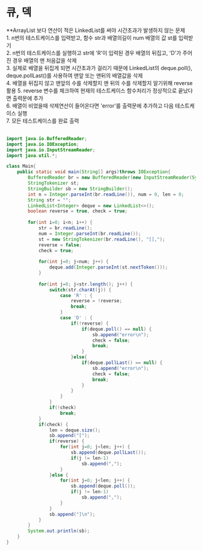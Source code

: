 <h1>큐, 덱</h1>
**ArrayList 보다 연산이 적은 LinkedList를 써야 시간초과가 발생하지 않는 문제<br>
1. n번의 테스트케이스를 입력받고, 함수 str과 배열의길이 num 배열의 값 st를 입력받기<br>
2. n번의 테스트케이스를 실행하고 str에 'R'이 입력된 경우 배열의 뒤집고, 'D'가 주어진 경우 배열의 맨 처음값을 삭제<br>
3. 실제로 배열을 뒤집게 되면 시간초과가 걸리기 때문에 LinkedList의 deque.poll(), deque.pollLast()를 사용하여 맨앞 또는 맨뒤의 배열값을 삭제<br>
4. 배열을 뒤집지 않고 맨앞의 수를 삭제할지 맨 뒤의 수를 삭제할지 알기위해 reverse 활용
5. reverse 변수를 체크하여 현재의 테스트케이스 함수처리가 정상적으로 끝났다면 출력문에 추가<br>
6. 배열이 비었을때 삭제연산이 들어온다면 'error'를 출력문에 추가하고 다음 테스트케이스 실행<br>
7. 모든 테스트케이스를 완료 출력<br><br>


```java
import java.io.BufferedReader;
import java.io.IOException;
import java.io.InputStreamReader;
import java.util.*;

class Main{
	public static void main(String[] args)throws IOException{
		BufferedReader br = new BufferedReader(new InputStreamReader(System.in));
		StringTokenizer st;
		StringBuilder sb = new StringBuilder();
		int n = Integer.parseInt(br.readLine()), num = 0, len = 0;
		String str = "";
		LinkedList<Integer> deque = new LinkedList<>(); 
		boolean reverse = true, check = true;
		
		for(int i=0; i<n; i++) {
			str = br.readLine();
			num = Integer.parseInt(br.readLine());
			st = new StringTokenizer(br.readLine(), "[],");
			reverse = false;
			check = true;
			
			for(int j=0; j<num; j++) {
				deque.add(Integer.parseInt(st.nextToken()));
			}
			
			for(int j=0; j<str.length(); j++) {
				switch(str.charAt(j)) {
					case 'R' : {
						reverse = !reverse;
						break;
					}
					case 'D' : {
						if(!reverse) {
							if(deque.poll() == null) {
								sb.append("error\n");
								check = false;
								break;
							}
						}else{
							if(deque.pollLast() == null) {
								sb.append("error\n");
								check = false;
								break;
							}
						}
					}
				}
				if(!check)
					break;
			}
			if(check) {
				len = deque.size();
				sb.append("[");
				if(reverse) {
					for(int j=0; j<len; j++) {
						sb.append(deque.pollLast());
						if(j != len-1)
							sb.append(",");
					}
				}else {
					for(int j=0; j<len; j++) {
						sb.append(deque.poll());
						if(j != len-1)
							sb.append(",");
					}
				}
				sb.append("]\n");
			}			
		}
		System.out.println(sb);
	}
}
```

